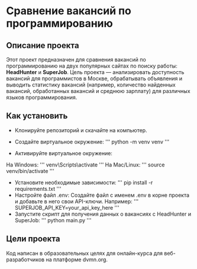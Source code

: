 # Сравнение вакансий по программированию

## Описание проекта

Этот проект предназначен для сравнения вакансий по программированию на двух популярных сайтах по поиску работы: **HeadHunter** и **SuperJob**. Цель проекта — анализировать доступность вакансий для программистов в Москве, обрабатывать объявления и выводить статистику вакансий (например, количество найденных вакансий, обработанных вакансий и среднюю зарплату) для различных языков программирования.

## Как установить

- Клонируйте репозиторий и скачайте на компьютер.

- Создайте виртуальное окружение:
'''
python -m venv venv
'''
- Активируйте виртуальное окружение:

На Windows:
'''
venv\Scripts\activate
'''
На Mac/Linux:
'''
source venv/bin/activate
'''

- Установите необходимые зависимости:
'''
pip install -r requirements.txt
'''
- Настройте файл .env: Создайте файл с именем .env в корне проекта и добавьте в него свои API-ключи. Например:
'''
SUPERJOB_API_KEY=your_api_key_here
'''
- Запустите скрипт для получения данных о вакансиях с HeadHunter и SuperJob:
'''
python main.py
'''
## Цели проекта

Код написан в образовательных целях для онлайн-курса для веб-разработчиков на платформе dvmn.org.
